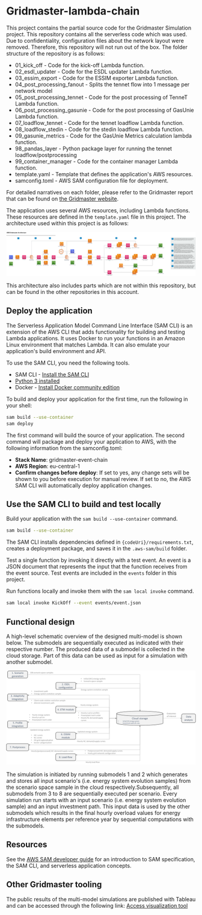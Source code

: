# Gridmaster-lambda-chain

This project contains the partial source code for the Gridmaster Simulation project. This repository contains all the serverless code which was used. Due to confidentiality, configuration files about the network layout were removed. Therefore, this repository will not run out of the box. The folder structure of the repository is as follows:

- 01_kick_off - Code for the kick-off Lambda function.
- 02_esdl_updater - Code for the ESDL updater Lambda function.
- 03_essim_export - Code for the ESSIM exporter Lambda function.
- 04_post_processing_fanout - Splits the tennet flow into 1 message per network model
- 05_post_processing_tennet - Code for the post processing of TenneT Lambda function.
- 06_post_processing_gasunie - Code for the post processing of GasUnie Lambda function.
- 07_loadflow_tennet - Code for the tennet loadflow Lambda function.
- 08_loadflow_stedin - Code for the stedin loadflow Lambda function.
- 09_gasunie_metrics - Code for the GasUnie Metrics calculation lambda function.
- 98_pandas_layer - Python package layer for running the tennet loadflow/postprocessing
- 99_container_manager - Code for the container manager Lambda function.
- template.yaml - Template that defines the application's AWS resources.
- samconfig.toml - AWS SAM configuration file for deployment.

For detailed narratives on each folder, please refer to the Gridmaster report that can be found on [the Gridmaster website](https://gridmaster.nl/).

The application uses several AWS resources, including Lambda functions. These resources are defined in the `template.yaml` file in this project. The architecture used within this project is as follows:

![AWS Architecture](images/aws_design.png)

This architecture also includes parts which are not within this repository, but can be found in the other repositories in this account.

## Deploy the application

The Serverless Application Model Command Line Interface (SAM CLI) is an extension of the AWS CLI that adds functionality for building and testing Lambda applications. It uses Docker to run your functions in an Amazon Linux environment that matches Lambda. It can also emulate your application's build environment and API.

To use the SAM CLI, you need the following tools.

- SAM CLI - [Install the SAM CLI](https://docs.aws.amazon.com/serverless-application-model/latest/developerguide/serverless-sam-cli-install.html)
- [Python 3 installed](https://www.python.org/downloads/)
- Docker - [Install Docker community edition](https://hub.docker.com/search/?type=edition&offering=community)

To build and deploy your application for the first time, run the following in your shell:

```bash
sam build --use-container
sam deploy
```

The first command will build the source of your application. The second command will package and deploy your application to AWS, with the following information from the samconfig.toml:

- **Stack Name**: gridmaster-event-chain
- **AWS Region**: eu-central-1
- **Confirm changes before deploy**: If set to yes, any change sets will be shown to you before execution for manual review. If set to no, the AWS SAM CLI will automatically deploy application changes.

## Use the SAM CLI to build and test locally

Build your application with the `sam build --use-container` command.

```bash
sam build --use-container
```

The SAM CLI installs dependencies defined in `{codeUri}/requirements.txt`, creates a deployment package, and saves it in the `.aws-sam/build` folder.

Test a single function by invoking it directly with a test event. An event is a JSON document that represents the input that the function receives from the event source. Test events are included in the `events` folder in this project.

Run functions locally and invoke them with the `sam local invoke` command.

```bash
sam local invoke KickOff --event events/event.json
```

## Functional design

A high-level schematic overview of the designed multi-model is shown below. The submodels are sequentially executed as indicated with their respective number. The produced data of a submodel is collected in the cloud storage. Part of this data can be used as input for a simulation with another submodel.

![Functional design](images/functionalDesign.png)

The simulation is initiated by running submodels 1 and 2 which generates and stores all input scenario's (i.e. energy system evolution samples) from the scenario space sample in the cloud respectively.Subsequently, all submodels from 3 to 8 are sequentially executed per scenario. Every simulation run starts with an input scenario (i.e. energy system evolution sample) and an input investment path. This input data is used by the other submodels which results in the final hourly overload values for energy infrastructure elements per reference year by sequential computations with the submodels.

## Resources

See the [AWS SAM developer guide](https://docs.aws.amazon.com/serverless-application-model/latest/developerguide/what-is-sam.html) for an introduction to SAM specification, the SAM CLI, and serverless application concepts.

## Other Gridmaster tooling

The public results of the multi-model simulations are published with Tableau and can be accessed through the following link: [Access visualization tool](https://public.tableau.com/app/profile/gridmaster2022)
